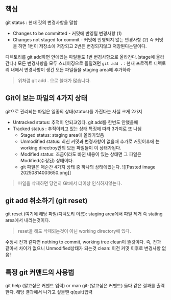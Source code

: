 ## 핵심
git status : 현재 깃의 변경사항을 말함
- Changes to be committed - 커밋에 반영될 변경사항 (1)
- Changes not staged for commit - 커밋에 반영되지 않는 변경사항 (2)
즉 커밋을 하면 1번이 저장소에 저장되고 2번은 변경되지않고 저장된다는말이다.

디렉토리를 git add하면 안에있는 파일들도 1번 변경사항으로 올라간다.(stage에 올라간다.)
모든 변경사항을 모두 스테이징으로 올릴려면 
`git add .` : 현재 프로젝트 디렉토리 내에서 변경사항이 생긴 모든 파일들을 staging area에 추가하라
> 위처럼 git add . 으로 쓸때가 많습니다.

## Git이 보는 파일의 4가지 상태
git으로 관리되는 파일은 일종의 상태(status)를 가진다는 사실
크게 2가지
- Untracked status: 추적이 안되고있다. git add를 한번도 안했을때
- Tracked status : 추적이되고 있는 상태 특징에 따라 3가지로 또 나뉨
	- Staged status: staging area에 올라가있음
	- Unmodified status: 최신 커밋과 변경사항이 없을때 추가로 커밋이후에 는 working directroy안의 모든 파일들이 이 상태가된다.
	- Modified status: 조금이라도 바뀐 내용이 있는 상태면 그 파일은 Modified(수정된) 상태이다.
	- git 파일은 매순간 4가지 상태 중 하나의 상태에있는다.
![[Pasted image 20250814003650.png]]
> 파일을 삭제하면 당연히 Git에서 더이상 인식하지않는다.


## git add 취소하기 (git reset)
git reset (여기에 해당 파일/디렉토리 이름): staging area에서 파일 제거
즉 stating area에서 내리는것이다.
>reset을 해도 삭제되는것이 아닌 working directory에 있다.

수정시 전과 같다면 nothing to commit, working tree clean이 뜰것이다. 즉, 전과 같아서 차이가 없으니 Unmodified상태가 되는것
clean: 이전 커밋 이후로 변경사항 없음!

## 특정 git 커맨드의 사용법
git help (알고싶은 커맨드 입력) or man git-(알고싶은 커맨드)
둘다 같은 결과를 출력한다.
해당 결과에서 나가고 싶을땐 q(quit)입력